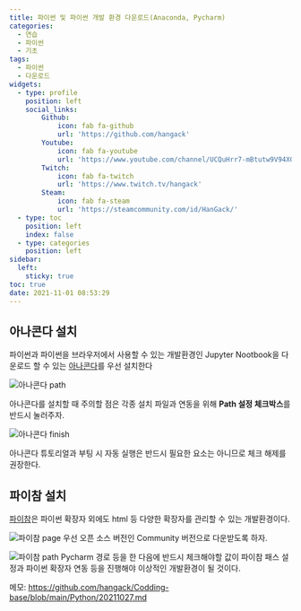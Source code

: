 ```yaml
---
title: 파이썬 및 파이썬 개발 환경 다운로드(Anaconda, Pycharm)
categories: 
  - 연습
  - 파이썬
  - 기초
tags: 
  - 파이썬
  - 다운로드
widgets:
  - type: profile
    position: left
    social_links:
        Github:
            icon: fab fa-github
            url: 'https://github.com/hangack'
        Youtube:
            icon: fab fa-youtube
            url: 'https://www.youtube.com/channel/UCQuHrr7-mBtutw9V94XGH-g'
        Twitch:
            icon: fab fa-twitch
            url: 'https://www.twitch.tv/hangack'
        Steam:
            icon: fab fa-steam
            url: 'https://steamcommunity.com/id/HanGack/'
  - type: toc
    position: left
    index: false
  - type: categories
    position: left
sidebar:
  left:
    sticky: true
toc: true
date: 2021-11-01 08:53:29
---
```

## 아나콘다 설치
파이썬과 파이썬을 브라우저에서 사용할 수 있는 개발환경인 Jupyter Nootbook을 다운로드 할 수 있는 [아나콘다](https://www.anaconda.com/products/individual)를 우선 설치한다

![아나콘다 path](/images/2111/Python0/Anaconda1.png)

아나콘다를 설치할 때 주의할 점은 각종 설치 파일과 연동을 위해 **Path 설정 체크박스**를 반드시 눌러주자.

![아나콘다 finish](/images/2111/Python0/Anaconda2.png)

아나콘다 튜토리얼과 부팅 시 자동 실행은 반드시 필요한 요소는 아니므로 체크 해제를 권장한다.

## 파이참 설치

[파이참](https://www.jetbrains.com/ko-kr/pycharm/download/#section=windows)은 파이썬 확장자 외에도 html 등 다양한 확장자를 관리할 수 있는 개발환경이다.

![파이참 page](/images/2111/Python0/Pycharm1.png)
우선 오픈 소스 버전인 Community 버전으로 다운받도록 하자.

![파이참 path](/images/2111/Python0/Pycharm2.png)
Pycharm 경로 등을 한 다음에 반드시 체크해야할 값이 파이참 패스 설정과 파이썬 확장자 연동 등을 진행해야 이상적인 개발환경이 될 것이다.


메모: https://github.com/hangack/Codding-base/blob/main/Python/20211027.md